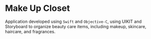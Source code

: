 # Make Up Closet

Application developed using `Swift` and `Objective-C`, using UIKIT and Storyboard to organize beauty care items, including makeup, skincare, haircare, and fragrances.
 
